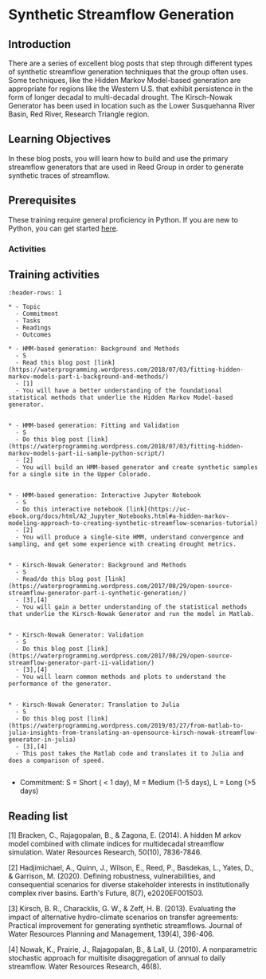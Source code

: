# Synthetic Streamflow Generation

## Introduction

There are a series of excellent blog posts that step through different types of synthetic streamflow generation techniques that the group often uses. Some techniques, like the Hidden Markov Model-based generation are appropriate for regions like the Western U.S. that exhibit persistence in the form of longer decadal to multi-decadal drought. The Kirsch-Nowak Generator has been used in location such as the Lower Susquehanna River Basin, Red River, Research Triangle region.  

## Learning Objectives

In these blog posts, you will learn how to build and use the primary streamflow generators that are used in Reed Group in order to generate synthetic traces of streamflow. 

## Prerequisites 
These training require general proficiency in Python. If you are new to Python, you can get started [here](https://reedgroup.github.io/ComputationalResources/python_crash_course.html). 

### Activities


## Training activities

```{list-table} Synthetic Streamflow Generation Techniques
:header-rows: 1

* - Topic
  - Commitment
  - Tasks
  - Readings
  - Outcomes

* - HMM-based generation: Background and Methods
  - S
  - Read this blog post [link](https://waterprogramming.wordpress.com/2018/07/03/fitting-hidden-markov-models-part-i-background-and-methods/)
  - [1]
  - You will have a better understanding of the foundational statistical methods that underlie the Hidden Markov Model-based generator. 


* - HMM-based generation: Fitting and Validation
  - S
  - Do this blog post [link](https://waterprogramming.wordpress.com/2018/07/03/fitting-hidden-markov-models-part-ii-sample-python-script/)
  - [2]
  - You will build an HMM-based generator and create synthetic samples for a single site in the Upper Colorado.   


* - HMM-based generation: Interactive Jupyter Notebook
  - S
  - Do this interactive notebook [link](https://uc-ebook.org/docs/html/A2_Jupyter_Notebooks.html#a-hidden-markov-modeling-approach-to-creating-synthetic-streamflow-scenarios-tutorial)
  - [2]
  - You will produce a single-site HMM, understand convergence and sampling, and get some experience with creating drought metrics.


* - Kirsch-Nowak Generator: Background and Methods
  - S
  - Read/do this blog post [link](https://waterprogramming.wordpress.com/2017/08/29/open-source-streamflow-generator-part-i-synthetic-generation/)
  - [3],[4]
  - You will gain a better understanding of the statistical methods that underlie the Kirsch-Nowak Generator and run the model in Matlab. 


* - Kirsch-Nowak Generator: Validation
  - S
  - Do this blog post [link](https://waterprogramming.wordpress.com/2017/08/29/open-source-streamflow-generator-part-ii-validation/)
  - [3],[4]
  - You will learn common methods and plots to understand the performance of the generator.


* - Kirsch-Nowak Generator: Translation to Julia
  - S
  - Do this blog post [link](https://waterprogramming.wordpress.com/2019/03/27/from-matlab-to-julia-insights-from-translating-an-opensource-kirsch-nowak-streamflow-generator-in-julia)
  - [3],[4]
  - This post takes the Matlab code and translates it to Julia and does a comparison of speed.   


```

* Commitment: S = Short ( < 1 day), M = Medium (1-5 days), L = Long (>5 days)


## Reading list
\[1] Bracken, C., Rajagopalan, B., & Zagona, E. (2014). A hidden M arkov model combined with climate indices for multidecadal streamflow simulation. Water Resources Research, 50(10), 7836-7846.

\[2] Hadjimichael, A., Quinn, J., Wilson, E., Reed, P., Basdekas, L., Yates, D., & Garrison, M. (2020). Defining robustness, vulnerabilities, and consequential scenarios for diverse stakeholder interests in institutionally complex river basins. Earth's Future, 8(7), e2020EF001503.

\[3] Kirsch, B. R., Characklis, G. W., & Zeff, H. B. (2013). Evaluating the impact of alternative hydro-climate scenarios on transfer agreements: Practical improvement for generating synthetic streamflows. Journal of Water Resources Planning and Management, 139(4), 396-406.

\[4] Nowak, K., Prairie, J., Rajagopalan, B., & Lall, U. (2010). A nonparametric stochastic approach for multisite disaggregation of annual to daily streamflow. Water Resources Research, 46(8).


